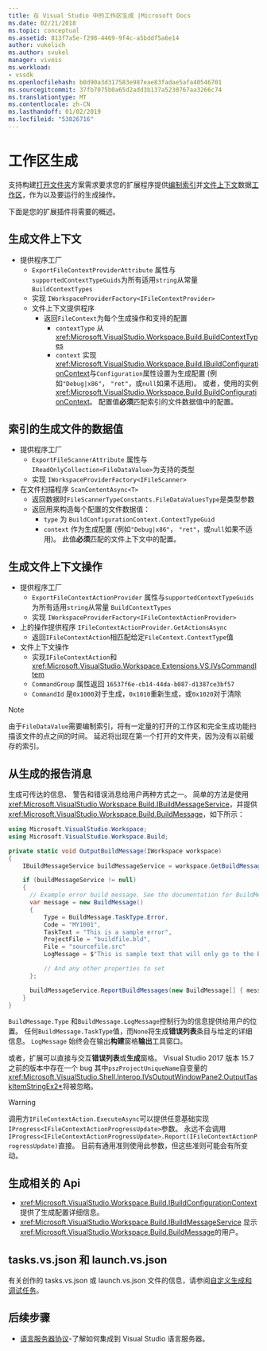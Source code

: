 ```yaml
---
title: 在 Visual Studio 中的工作区生成 |Microsoft Docs
ms.date: 02/21/2018
ms.topic: conceptual
ms.assetid: 813f7a5e-f298-4469-9f4c-a5bddf5a6e14
author: vukelich
ms.author: svukel
manager: viveis
ms.workload:
- vssdk
ms.openlocfilehash: b0d90a3d317583e987eae83fadae5afa40546701
ms.sourcegitcommit: 37fb7075b0a65d2add3b137a5230767aa3266c74
ms.translationtype: MT
ms.contentlocale: zh-CN
ms.lasthandoff: 01/02/2019
ms.locfileid: "53826716"
---
```

# <a name="workspace-build"></a>工作区生成

支持构建[打开文件夹](../ide/develop-code-in-visual-studio-without-projects-or-solutions.md)方案需求要求您的扩展程序提供[编制索引](workspace-indexing.md)并[文件上下文](workspace-file-contexts.md)数据[工作区](workspaces.md)，作为以及要运行的生成操作。

下面是您的扩展插件将需要的概述。

## <a name="build-file-context"></a>生成文件上下文

- 提供程序工厂
  - `ExportFileContextProviderAttribute` 属性与`supportedContextTypeGuids`为所有适用`string`从常量 `BuildContextTypes`
  - 实现 `IWorkspaceProviderFactory<IFileContextProvider>`
  - 文件上下文提供程序
    - 返回`FileContext`为每个生成操作和支持的配置
      - `contextType` 从 <xref:Microsoft.VisualStudio.Workspace.Build.BuildContextTypes>
      - `context` 实现<xref:Microsoft.VisualStudio.Workspace.Build.IBuildConfigurationContext>与`Configuration`属性设置为生成配置 (例如`"Debug|x86"`， `"ret"`，或`null`如果不适用)。 或者，使用的实例<xref:Microsoft.VisualStudio.Workspace.Build.BuildConfigurationContext>。 配置值**必须**匹配索引的文件数据值中的配置。

## <a name="indexed-build-file-data-value"></a>索引的生成文件的数据值

- 提供程序工厂
  - `ExportFileScannerAttribute` 属性与`IReadOnlyCollection<FileDataValue>`为支持的类型
  - 实现 `IWorkspaceProviderFactory<IFileScanner>`
- 在文件扫描程序 `ScanContentAsync<T>`
  - 返回数据时`FileScannerTypeConstants.FileDataValuesType`是类型参数
  - 返回用来构造每个配置的文件数据值：
    - `type` 为 `BuildConfigurationContext.ContextTypeGuid`
    - `context` 作为生成配置 (例如`"Debug|x86"`， `"ret"`，或`null`如果不适用)。 此值**必须**匹配的文件上下文中的配置。

## <a name="build-file-context-action"></a>生成文件上下文操作

- 提供程序工厂
  - `ExportFileContextActionProvider` 属性与`supportedContextTypeGuids`为所有适用`string`从常量 `BuildContextTypes`
  - 实现 `IWorkspaceProviderFactory<IFileContextActionProvider>`
- 上的操作提供程序 `IFileContextActionProvider.GetActionsAsync`
  - 返回`IFileContextAction`相匹配给定`FileContext.ContextType`值
- 文件上下文操作
  - 实现`IFileContextAction`和 <xref:Microsoft.VisualStudio.Workspace.Extensions.VS.IVsCommandItem>
  - `CommandGroup` 属性返回 `16537f6e-cb14-44da-b087-d1387ce3bf57`
  - `CommandId` 是`0x1000`对于生成，`0x1010`重新生成，或`0x1020`对于清除

>[!NOTE]
>由于`FileDataValue`需要编制索引，将有一定量的打开的工作区和完全生成功能扫描该文件的点之间的时间。 延迟将出现在第一个打开的文件夹，因为没有以前缓存的索引。

## <a name="reporting-messages-from-a-build"></a>从生成的报告消息

生成可传达的信息、 警告和错误消息给用户两种方式之一。 简单的方法是使用<xref:Microsoft.VisualStudio.Workspace.Build.IBuildMessageService>，并提供<xref:Microsoft.VisualStudio.Workspace.Build.BuildMessage>，如下所示：

```csharp
using Microsoft.VisualStudio.Workspace;
using Microsoft.VisualStudio.Workspace.Build;

private static void OutputBuildMessage(IWorkspace workspace)
{
    IBuildMessageService buildMessageService = workspace.GetBuildMessageService();

    if (buildMessageService != null)
    {
      // Example error build message. See the documentation for BuildMessage for more information.
      var message = new BuildMessage()
      {
          Type = BuildMessage.TaskType.Error,
          Code = "MY1001",
          TaskText = "This is a sample error",
          ProjectFile = "buildfile.bld",
          File = "sourcefile.src"
          LogMessage = $"This is sample text that will only go to the Build output window pane.\n"

          // And any other properties to set
      };

      buildMessageService.ReportBuildMessages(new BuildMessage[] { message });
    }
}
```

`BuildMessage.Type` 和`BuildMessage.LogMessage`控制行为的信息提供给用户的位置。 任何`BuildMessage.TaskType`值，而`None`将生成**错误列表**条目与给定的详细信息。 `LogMessage` 始终会在输出**构建**窗格**输出**工具窗口。

或者，扩展可以直接与交互**错误列表**或**生成**窗格。 Visual Studio 2017 版本 15.7 之前的版本中存在一个 bug 其中`pszProjectUniqueName`自变量的<xref:Microsoft.VisualStudio.Shell.Interop.IVsOutputWindowPane2.OutputTaskItemStringEx2*>将被忽略。

>[!WARNING]
>调用方`IFileContextAction.ExecuteAsync`可以提供任意基础实现`IProgress<IFileContextActionProgressUpdate>`参数。 永远不会调用`IProgress<IFileContextActionProgressUpdate>.Report(IFileContextActionProgressUpdate)`直接。 目前有通用准则使用此参数，但这些准则可能会有所变动。

## <a name="build-related-apis"></a>生成相关的 Api

- <xref:Microsoft.VisualStudio.Workspace.Build.IBuildConfigurationContext> 提供了生成配置详细信息。
- <xref:Microsoft.VisualStudio.Workspace.Build.IBuildMessageService> 显示<xref:Microsoft.VisualStudio.Workspace.Build.BuildMessage>的用户。

## <a name="tasksvsjson-and-launchvsjson"></a>tasks.vs.json 和 launch.vs.json

有关创作的 tasks.vs.json 或 launch.vs.json 文件的信息，请参阅[自定义生成和调试任务](../ide/customize-build-and-debug-tasks-in-visual-studio.md)。

## <a name="next-steps"></a>后续步骤

* [语言服务器协议](language-server-protocol.md)-了解如何集成到 Visual Studio 语言服务器。